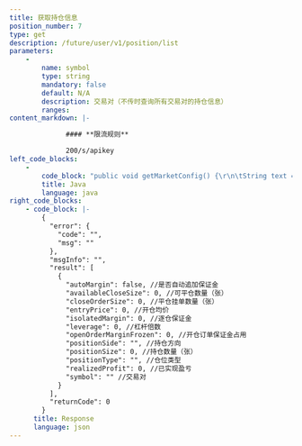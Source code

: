 ```yaml
---
title: 获取持仓信息
position_number: 7
type: get
description: /future/user/v1/position/list
parameters:
    -
        name: symbol
        type: string
        mandatory: false
        default: N/A
        description: 交易对（不传时查询所有交易对的持仓信息）
        ranges:
content_markdown: |-

              #### **限流规则**

              200/s/apikey
left_code_blocks:
    -
        code_block: "public void getMarketConfig() {\r\n\tString text = HttpUtil.get(URL + \"/data/api/user/v1/getMarketConfig\");\r\n\tSystem.out.println(text);\r\n}"
        title: Java
        language: java
right_code_blocks:
    - code_block: |-
        {
          "error": {
            "code": "",
            "msg": ""
          },
          "msgInfo": "",
          "result": [
            {
              "autoMargin": false, //是否自动追加保证金
              "availableCloseSize": 0, //可平仓数量（张）
              "closeOrderSize": 0, //平仓挂单数量（张）
              "entryPrice": 0, //开仓均价
              "isolatedMargin": 0, //逐仓保证金
              "leverage": 0, //杠杆倍数
              "openOrderMarginFrozen": 0, //开仓订单保证金占用
              "positionSide": "", //持仓方向
              "positionSize": 0, //持仓数量（张）
              "positionType": "", //仓位类型
              "realizedProfit": 0, //已实现盈亏
              "symbol": "" //交易对
            }
          ],
          "returnCode": 0
        }
      title: Response
      language: json
---
```

